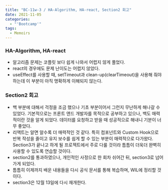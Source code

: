 ```yaml
---
title: "BC-11w-3 / HA-Algorithm, HA-react, Section2 회고"
date: 2021-11-05
categories:
  - "'Bootcamp'"
tags:
  - Memoirs
---
```


### HA-Algorithm, HA-react

- 알고리즘 문제는 코플릿 보다 쉽게 나와서 어렵지 않게 풀었다.
- react의 경우에도 문제 난이도는 어렵지 않았다.
- useEffect를 사용할 때, setTimeout과 clean-up(clearTimeout)을 사용해 줘야하는데 이 부분이 아직 명확하게 이해되지 않는다.

### Section2 회고

- 백 부분에 대해서 걱정을 조금 했으나 기초 부분이어서 그런지 무난하게 해나갈 수 있었다. 기본적으로는 프론트 앤드 개발자를 목적으로 공부하고 있으나, 백도 매력적이란 것을 알게 되었다. 데이터를 요청하고 받을 때 성공적으로 해내니 기분이 너무 좋았다.
- 리액트는 알면 알수록 더 매력적인 것 같다. 특히 컴포넌트와 Custom Hook으로 반복 작성을 줄이고 유지 보수를 쉽게 할 수 있는 부분이 매력적으로 다가왔다. Section3가 끝나고 하게 될 프로젝트에서 주로 다룰 것이라 틈틈이 더욱더 완벽히 사용할 수 있도록 연습할 것이다.
- section2를 통과하였으나, 개인적인 사정으로 한 회차 쉬어간 뒤, section3로 넘어가게 되었다.
- 틈틈히 이제까지 배운 내용들을 다시 공식 문서를 통해 복습하며, WIL에 정리할 것이다.
- section3은 12월 13일에 다시 재개한다.
